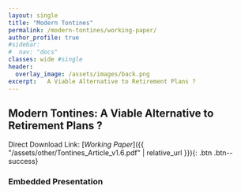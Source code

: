 ```yaml
---
layout: single
title: "Modern Tontines"
permalink: /modern-tontines/working-paper/
author_profile: true
#sidebar:
#  nav: "docs"
classes: wide #single
header:
  overlay_image: /assets/images/back.png
excerpt:   A Viable Alternative to Retirement Plans ?
---
```


## Modern Tontines: A Viable Alternative to Retirement Plans ?

Direct Download Link: [*Working Paper*]({{ "/assets/other/Tontines_Article_v1.6.pdf" | relative_url }}){: .btn .btn--success}

### Embedded Presentation

<object data="/assets/other/Tontines_Article_v1.6.pdf" width="1000" height="1000" type='application/pdf'/></object>
